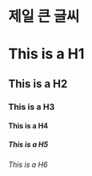 # 제일 큰 글씨
# This is a H1
## This is a H2
### This is a H3
#### This is a H4
##### This is a H5
###### This is a H6